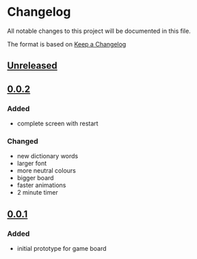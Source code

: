 # Changelog
All notable changes to this project will be documented in this file.

The format is based on [Keep a Changelog](https://keepachangelog.com/en/1.0.0/)

## [Unreleased]

## [0.0.2]

### Added
- complete screen with restart

### Changed
- new dictionary words
- larger font
- more neutral colours
- bigger board
- faster animations
- 2 minute timer

## [0.0.1]

### Added
- initial prototype for game board

[Unreleased]: https://github.com/amccausl/hex-spell/compare/v0.0.2...master
[0.0.2]: https://github.com/amccausl/hex-spell/compare/v0.0.1...v0.0.2
[0.0.1]: https://github.com/amccausl/hex-spell/compare/gh-pages...v0.0.1
